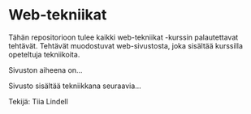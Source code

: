 # Web-tekniikat

Tähän repositorioon tulee kaikki web-tekniikat -kurssin palautettavat tehtävät. Tehtävät muodostuvat web-sivustosta, joka sisältää kurssilla opeteltuja tekniikoita.

Sivuston aiheena on...

Sivusto sisältää tekniikkana seuraavia...


Tekijä: Tiia Lindell


